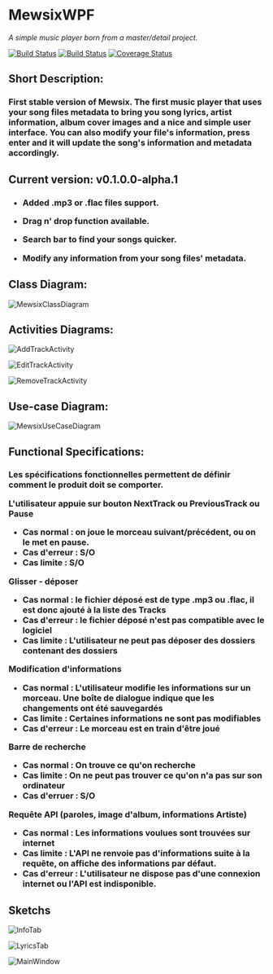 # MewsixWPF
*A simple music player born from a master/detail project.*

[![Build Status](https://travis-ci.org/Microsoft/vscode.svg?branch=master)](https://travis-ci.org/Microsoft/vscode)
[![Build Status](https://ci.appveyor.com/api/projects/status/vuhlhg80tj3e2a0l/branch/master?svg=true)](https://ci.appveyor.com/project/VSCode/vscode)
[![Coverage Status](https://img.shields.io/coveralls/Microsoft/vscode/master.svg)](https://coveralls.io/github/Microsoft/vscode?branch=master)


<h2>Short Description:</h2>
<h3>
First stable version of Mewsix. The first music player that uses your song files metadata to bring you song lyrics, artist information, album cover images and a nice and simple user interface. You can also modify your file's information, press enter and it will update the song's information and metadata accordingly.
</h3>


<h2> Current version: v0.1.0.0-alpha.1 </h2>
<h3> 

- Added .mp3 or .flac files support.

- Drag n' drop function available.

- Search bar to find your songs quicker.

- Modify any information from your song files' metadata.

</h3>


<h2>Class Diagram: </h2>

![MewsixClassDiagram](https://github.com/Juansero29/MewsixWPF/blob/master/Diagrams/Class%20Diagram/MewsixClassDiagram.png "Mewsix Complete Class Diagram")


<h2>Activities Diagrams: </h2>

![AddTrackActivity](https://github.com/Juansero29/MewsixWPF/blob/master/Diagrams/Activities%20Diagrams/AddTrackActivity.PNG "Add track activity... ")

![EditTrackActivity](https://github.com/Juansero29/MewsixWPF/blob/master/Diagrams/Activities%20Diagrams/EditTrackActivity.PNG "Edit track activity diagram... ")

![RemoveTrackActivity](https://github.com/Juansero29/MewsixWPF/blob/master/Diagrams/Activities%20Diagrams/RemoveTrackActivity.PNG "Remove track activity diagram...")


<h2>Use-case Diagram: </h2>

![MewsixUseCaseDiagram](https://github.com/Juansero29/MewsixWPF/blob/master/Diagrams/UseCase%20Diagram/MewsixUseCaseDiagram.PNG "Use-case diagram... ")


<h2>Functional Specifications: </h2>

<h3>
Les spécifications fonctionnelles permettent de définir comment le produit doit se comporter.


L'utilisateur appuie sur bouton NextTrack ou PreviousTrack ou Pause
- Cas normal : on joue le morceau suivant/précédent, ou on le met en pause.
- Cas d'erreur : S/O
- Cas limite : S/O

Glisser - déposer
- Cas normal : le fichier déposé est de type .mp3 ou .flac, il est donc ajouté à la liste des Tracks
- Cas d'erreur : le fichier déposé n'est pas compatible avec le logiciel
- Cas limite : L'utilisateur ne peut pas déposer des dossiers contenant des dossiers

Modification d'informations
- Cas normal : L'utilisateur modifie les informations sur un morceau. Une boîte de dialogue indique que les changements ont été sauvegardés
- Cas limite : Certaines informations ne sont pas modifiables
- Cas d'erreur : Le morceau est en train d'être joué

Barre de recherche
- Cas normal : On trouve ce qu'on recherche
- Cas limite : On ne peut pas trouver ce qu'on n'a pas sur son ordinateur
- Cas d'erruer : S/O

Requête API (paroles, image d'album, informations Artiste)
- Cas normal : Les informations voulues sont trouvées sur internet
- Cas limite : L'API ne renvoie pas d'informations suite à la requête, on affiche des informations par défaut.
- Cas d'erreur : L'utilisateur ne dispose pas d'une connexion internet ou l'API est indisponible.
</h3>


<h2> Sketchs </h2>

![InfoTab](https://github.com/Juansero29/MewsixWPF/blob/master/Sketch/InfoTab.png "Info tab sketch...")

![LyricsTab](https://github.com/Juansero29/MewsixWPF/blob/master/Sketch/LyricsTab.png "Lyrics tab sketch...")

![MainWindow](https://github.com/Juansero29/MewsixWPF/blob/master/Sketch/MainWindow.png "Main window sketch...")



